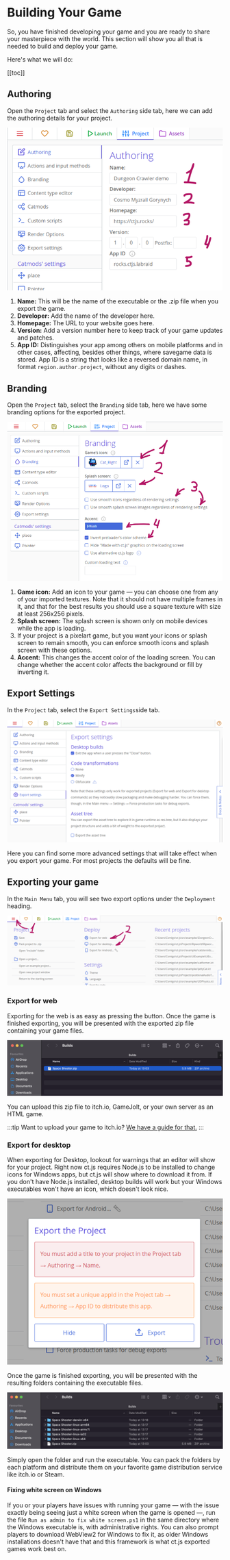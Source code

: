 # Building Your Game

So, you have finished developing your game and you are ready to share your masterpiece with the world. This section will show you all that is needed to build and deploy your game.

Here's what we will do:

[[toc]]

## Authoring

Open the `Project` tab and select the `Authoring` side tab, here we can add the authoring details for your project.

![](./images/buildingAndDeployment/building-your-game-authoring.png)

1. **Name:** This will be the name of the executable or the .zip file when you export the game.
2. **Developer:** Add the name of the developer here.
3. **Homepage:** The URL to your website goes here.
4. **Version:** Add a version number here to keep track of your game updates and patches.
5. **App ID:** Distinguishes your app among others on mobile platforms and in other cases, affecting, besides other things, where savegame data is stored. App ID is a string that looks like a reversed domain name, in format `region.author.project`, without any digits or dashes.

## Branding

Open the `Project` tab, select the `Branding` side tab, here we have some branding options for the exported project.

![](./images/buildingAndDeployment/building-your-game-branding.png)

1. **Game icon:** Add an icon to your game — you can choose one from any of your imported textures. Note that it should not have multiple frames in it, and that for the best results you should use a square texture with size at least 256x256 pixels.
2. **Splash screen:** The splash screen is shown only on mobile devices while the app is loading.
3. If your project is a pixelart game, but you want your icons or splash screen to remain smooth, you can enforce smooth icons and splash screen with these options.
4. **Accent:** This changes the accent color of the loading screen. You can change whether the accent color affects the background or fill by inverting it.

## Export Settings

In the `Project` tab, select the `Export Settings`side tab.

![](./images/buildingAndDeployment/building-your-game-export-settings.png)

Here you can find some more advanced settings that will take effect when you export your game. For most projects the defaults will be fine.

## Exporting your game

In the `Main Menu` tab, you will see two export options under the `Deployment` heading.

![](./images/buildingAndDeployment/building-your-game-deployment.png)

### Export for web

Exporting for the web is as easy as pressing the button. Once the game is finished exporting, you will be presented with the exported zip file containing your game files.

![](./images/buildingAndDeployment/building-your-game-builds-web.png)

You can upload this zip file to itch.io, GameJolt, or your own server as an HTML game.

:::tip
Want to upload your game to itch.io? [We have a guide for that.](./deployment-itch-io.md)
:::

### Export for desktop

When exporting for Desktop, lookout for warnings that an editor will show for your project. Right now ct.js requires Node.js to be installed to change icons for Windows apps, but ct.js will show where to download it from. If you don't have Node.js installed, desktop builds will work but your Windows executables won't have an icon, which doesn't look nice.

![](./images/buildingAndDeployment/building-your-game-export-desktop.png)

Once the game is finished exporting, you will be presented with the resulting folders containing the executable files.

![](./images/buildingAndDeployment/building-your-game-builds-desktop.png)

Simply open the folder and run the executable. You can pack the folders by each platform and distribute them on your favorite game distribution service like itch.io or Steam.

#### Fixing white screen on Windows

If you or your players have issues with running your game — with the issue exactly being seeing just a white screen when the game is opened —, run the file `Run as admin to fix white screen.ps1` in the same directory where the Windows executable is, with administrative rights. You can also prompt players to download WebView2 for Windows to fix it, as older Windows installations doesn't have that and this framework is what ct.js exported games work best on.